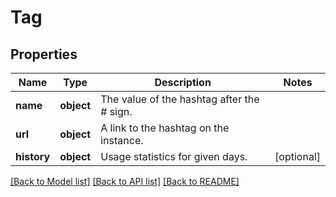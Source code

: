 # Tag

## Properties
Name | Type | Description | Notes
------------ | ------------- | ------------- | -------------
**name** | **object** | The value of the hashtag after the # sign. | 
**url** | **object** | A link to the hashtag on the instance. | 
**history** | **object** | Usage statistics for given days. | [optional] 

[[Back to Model list]](../README.md#documentation-for-models) [[Back to API list]](../README.md#documentation-for-api-endpoints) [[Back to README]](../README.md)

